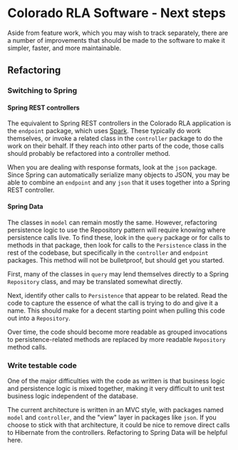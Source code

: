 # Colorado RLA Software - Next steps

Aside from feature work, which you may wish to track separately, there are a
number of improvements that should be made to the software to make it simpler,
faster, and more maintainable.

## Refactoring

### Switching to Spring

#### Spring REST controllers

The equivalent to Spring REST controllers in the Colorado RLA application is the
`endpoint` package, which uses [Spark][sparkjava]. These typically do work
themselves, or invoke a related class in the `controller` package to do the work
on their behalf. If they reach into other parts of the code, those calls should
probably be refactored into a controller method.

When you are dealing with response formats, look at the `json` package. Since
Spring can automatically serialize many objects to JSON, you may be able to
combine an `endpoint` and any `json` that it uses together into a Spring REST
controller.

#### Spring Data

The classes in `model` can remain mostly the same. However, refactoring
persistence logic to use the Repository pattern will require knowing where
persistence calls live. To find these, look in the `query` package or for calls
to methods in that package, then look for calls to the `Persistence` class in
the rest of the codebase, but specifically in the `controller` and `endpoint`
packages. This method will not be bulletproof, but should get you started.

First, many of the classes in `query` may lend themselves directly to a
Spring `Repository` class, and may be translated somewhat directly.

Next, identify other calls to `Persistence` that appear to be related. Read the
code to capture the essence of what the call is trying to do and give it a name.
This should make for a decent starting point when pulling this code out into a
`Repository`.

Over time, the code should become more readable as grouped invocations to
persistence-related methods are replaced by more readable `Repository` method
calls.

### Write testable code

One of the major difficulties with the code as written is that business logic
and persistence logic is mixed together, making it very difficult to unit test
business logic independent of the database.

The current architecture is written in an MVC style, with packages named `model`
and `controller`, and the "view" layer in packages like `json`. If you choose to
stick with that architecture, it could be nice to remove direct calls to
Hibernate from the controllers. Refactoring to Spring Data will be helpful here.

[sparkjava]: http://sparkjava.com/
